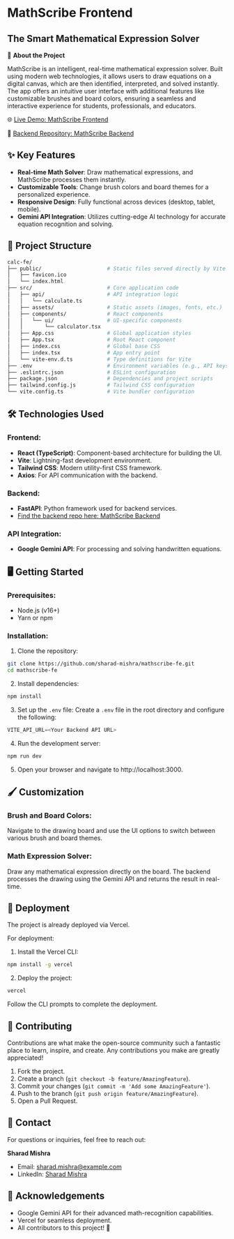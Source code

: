 # MathScribe Frontend

## The Smart Mathematical Expression Solver

🚀 **About the Project**

MathScribe is an intelligent, real-time mathematical expression solver. Built using modern web technologies, it allows users to draw equations on a digital canvas, which are then identified, interpreted, and solved instantly. The app offers an intuitive user interface with additional features like customizable brushes and board colors, ensuring a seamless and interactive experience for students, professionals, and educators.

🌐 [Live Demo: MathScribe Frontend](https://mathscribe-fe.vercel.app/)

🔗 [Backend Repository: MathScribe Backend](https://github.com/sharad-mishra/mathscribe-be)

## ✨ Key Features

- **Real-time Math Solver**: Draw mathematical expressions, and MathScribe processes them instantly.
- **Customizable Tools**: Change brush colors and board themes for a personalized experience.
- **Responsive Design**: Fully functional across devices (desktop, tablet, mobile).
- **Gemini API Integration**: Utilizes cutting-edge AI technology for accurate equation recognition and solving.

## 📂 Project Structure

```bash
calc-fe/
├── public/                     # Static files served directly by Vite
│   ├── favicon.ico
│   └── index.html
├── src/                        # Core application code
│   ├── api/                    # API integration logic
│   │   └── calculate.ts
│   ├── assets/                 # Static assets (images, fonts, etc.)
│   ├── components/             # React components
│   │   └── ui/                 # UI-specific components
│   │       └── calculator.tsx
│   ├── App.css                 # Global application styles
│   ├── App.tsx                 # Root React component
│   ├── index.css               # Global base CSS
│   ├── index.tsx               # App entry point
│   └── vite-env.d.ts           # Type definitions for Vite
├── .env                        # Environment variables (e.g., API keys)
├── .eslintrc.json              # ESLint configuration
├── package.json                # Dependencies and project scripts
├── tailwind.config.js          # Tailwind CSS configuration
└── vite.config.ts              # Vite bundler configuration
```

## 🛠️ Technologies Used

### Frontend:
- **React (TypeScript)**: Component-based architecture for building the UI.
- **Vite**: Lightning-fast development environment.
- **Tailwind CSS**: Modern utility-first CSS framework.
- **Axios**: For API communication with the backend.

### Backend:
- **FastAPI**: Python framework used for backend services.
- [Find the backend repo here: MathScribe Backend](https://github.com/sharad-mishra/mathscribe-be)

### API Integration:
- **Google Gemini API**: For processing and solving handwritten equations.

## 🖥️ Getting Started

### Prerequisites:
- Node.js (v16+)
- Yarn or npm

### Installation:

1. Clone the repository:
```bash
git clone https://github.com/sharad-mishra/mathscribe-fe.git
cd mathscribe-fe
```

2. Install dependencies:
```bash
npm install
```

3. Set up the `.env` file: Create a `.env` file in the root directory and configure the following:
```javascript
VITE_API_URL=<Your Backend API URL>
```

4. Run the development server:
```bash
npm run dev
```

5. Open your browser and navigate to http://localhost:3000.

## 🖌️ Customization

### Brush and Board Colors:
Navigate to the drawing board and use the UI options to switch between various brush and board themes.

### Math Expression Solver:
Draw any mathematical expression directly on the board. The backend processes the drawing using the Gemini API and returns the result in real-time.

## 🚀 Deployment

The project is already deployed via Vercel.

For deployment:

1. Install the Vercel CLI:
```bash
npm install -g vercel
```

2. Deploy the project:
```bash
vercel
```

Follow the CLI prompts to complete the deployment.

## 🤝 Contributing

Contributions are what make the open-source community such a fantastic place to learn, inspire, and create. Any contributions you make are greatly appreciated!

1. Fork the project.
2. Create a branch (`git checkout -b feature/AmazingFeature`).
3. Commit your changes (`git commit -m 'Add some AmazingFeature'`).
4. Push to the branch (`git push origin feature/AmazingFeature`).
5. Open a Pull Request.

## 📧 Contact

For questions or inquiries, feel free to reach out:

**Sharad Mishra**
- Email: sharad.mishra@example.com
- LinkedIn: [Sharad Mishra](linkedin-profile-link)

## 🎉 Acknowledgements

- Google Gemini API for their advanced math-recognition capabilities.
- Vercel for seamless deployment.
- All contributors to this project! 💙
